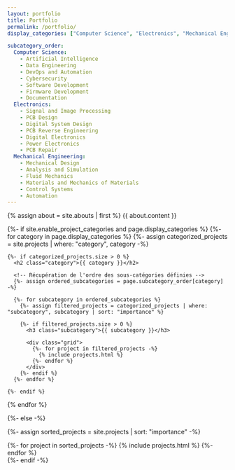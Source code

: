 ```yaml
---
layout: portfolio
title: Portfolio
permalink: /portfolio/
display_categories: ["Computer Science", "Electronics", "Mechanical Engineering"]

subcategory_order:
  Computer Science:
    - Artificial Intelligence
    - Data Engineering
    - DevOps and Automation
    - Cybersecurity
    - Software Development
    - Firmware Development
    - Documentation
  Electronics:
    - Signal and Image Processing
    - PCB Design
    - Digital System Design
    - PCB Reverse Engineering
    - Digital Electronics
    - Power Electronics
    - PCB Repair
  Mechanical Engineering:
    - Mechanical Design
    - Analysis and Simulation
    - Fluid Mechanics
    - Materials and Mechanics of Materials
    - Control Systems
    - Automation
---
```


{% assign about = site.abouts | first %}
{{ about.content }}

<!-- pages/projects.md -->
<div class="projects">
{%- if site.enable_project_categories and page.display_categories %}
  <!-- Parcours des catégories -->
  {%- for category in page.display_categories %}
    {%- assign categorized_projects = site.projects | where: "category", category -%}

    {%- if categorized_projects.size > 0 %}
      <h2 class="category">{{ category }}</h2>
      
      <!-- Récupération de l'ordre des sous-catégories définies -->
      {%- assign ordered_subcategories = page.subcategory_order[category] -%}

      {%- for subcategory in ordered_subcategories %}
        {%- assign filtered_projects = categorized_projects | where: "subcategory", subcategory | sort: "importance" %}
        
        {%- if filtered_projects.size > 0 %}
          <h3 class="subcategory">{{ subcategory }}</h3>

          <div class="grid">
            {%- for project in filtered_projects -%}
              {% include projects.html %}
            {%- endfor %}
          </div>
        {%- endif %}
      {%- endfor %}
      
    {%- endif %}
  {% endfor %}

{%- else -%}
  <!-- Affichage sans catégories -->
  {%- assign sorted_projects = site.projects | sort: "importance" -%}
  <div class="grid">
    {%- for project in sorted_projects -%}
      {% include projects.html %}
    {%- endfor %}
  </div>
{%- endif -%}
</div>

